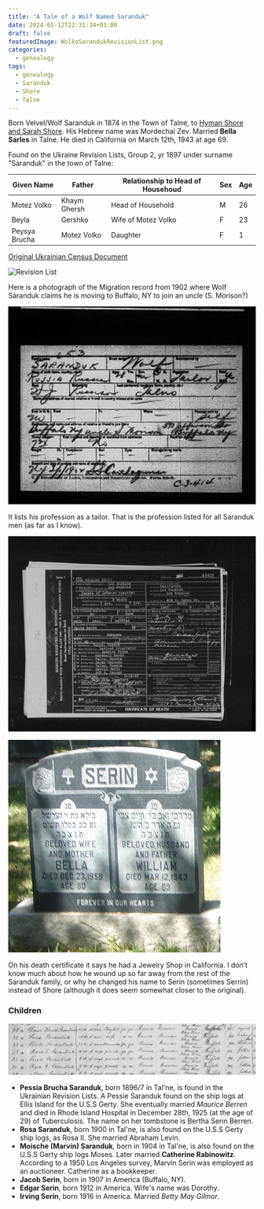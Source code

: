 ```yaml
---
title: "A Tale of a Wolf Named Saranduk"
date: 2024-05-12T22:31:34+03:00
draft: false
featuredImage: WolkoSarandukRevisionList.png
categories:
  - genealogy
tags:
  - genealogy
  - Saranduk
  - Shore
  - Talne
---
```


Born Velvel/Wolf Saranduk in 1874 in the Town of Talne, to [Hyman Shore and Sarah Shore](/post/hyman-and-sarah).
His Hebrew name was Mordechai Zev. Married **Bella Sarles** in Talne. He died in California on March 12th, 1943 at age 69.

Found on the Ukraine Revision Lists, Group 2, yr 1897 under surname "Saranduk" in the town of Talne:

| Given Name    | Father       | Relationship to Head of Househoud | Sex | Age |
| ------------- | ------------ | --------------------------------- | --- | --- |
| Motez Volko   | Khaym Ghersh | Head of Household                 | M   | 26  |
| Beyla         | Gershko      | Wife of Motez Volko               | F   | 23  |
| Peysya Brucha | Motez Volko  | Daughter                          | F   | 1   |

[Original Ukrainian Census Document](https://data.jewishgen.org/imagedata/ukraine/Uman_district/384-12-301/104.jpg)

![Revision List](WolkoSarandukRevisionList.png)

Here is a photograph of the Migration record from 1902 where Wolf Saranduk claims he is moving to Buffalo, NY to join an uncle (S. Morison?)

![Migration](wolf.jpg)

It lists his profession as a tailor. That is the profession listed for all Saranduk men (as far as I know).

![Death Certificate](william_serin_death.jpg)

![Tombstone](william-serin.jpeg)

On his death certificate it says he had a Jewelry Shop in California. I don’t know much about how he wound up so far away from the rest of the Saranduk family, or why he changed his name to Serin (sometimes Serrin) instead of Shore (although it does seem somewhat closer to the original).

### Children

![Passenger List Detail](ship_log_detail.png)

- **Pessia Brucha Saranduk**, born 1896/7 in Tal'ne, is found in the Ukrainian Revision Lists. A Pessie Saranduk found on the ship logs at Ellis Island for the U.S.S Gerty. She eventually married _Maurice Berren_ and died in Rhode Island Hospital in December 28th, 1925 (at the age of 29) of Tuberculosis. The name on her tombstone is Bertha Serin Berren.
- **Rosa Saranduk**, born 1900 in Tal'ne, is also found on the U.S.S Gerty ship logs, as Rosa II. She married Abraham Levin.
- **Moische (Marvin) Saranduk**, born in 1904 in Tal'ne, is also found on the U.S.S Gerty ship logs Moses. Later married **Catherine Rabinowitz**. According to a 1950 Los Angeles survey, Marvin Serin was employed as an auctioneer. Catherine as a bookkeeper.
- **Jacob Serin**, born in 1907 in America (Buffalo, NY).
- **Edgar Serin**, born 1912 in America. Wife's name was Dorothy.
- **Irving Serin**, born 1916 in America. Married _Betty May Gilmor_.
